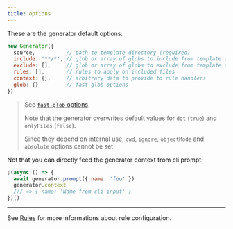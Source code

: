 ```yaml
---
title: options
---
```


These are the generator default options:

```javascript
new Generator({
  source,          // path to template directory (required)
  include: '**/*', // glob or array of globs to include from template directory
  exclude: [],     // glob or array of globs to exclude from template directory
  rules: [],       // rules to apply on included files
  context: {},     // arbitrary data to provide to rule handlers
  glob: {}         // fast-glob options
})
```

> See [`fast-glob` options](https://github.com/mrmlnc/fast-glob#options-1).
> 
> Note that the generator overwrites default values for `dot` (`true`) and `onlyFiles` (`false`).
> 
> Since they depend on internal use, `cwd`, `ignore`, `objectMode` and `absolute` options cannot be set.

Not that you can directly feed the generator context from cli prompt:

```javascript
;(async () => {
  await generator.prompt({ name: 'foo' })
  generator.context
  /// => { name: 'Name from cli input' }
})()
```

---

See [Rules](rules) for more informations about rule configuration.
